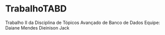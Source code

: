 # TrabalhoTABD
Trabalho II da Disciplina de Tópicos Avançado de Banco de Dados
Equipe:
    Daiane Mendes
    Dieinison Jack
